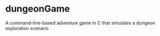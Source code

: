 # dungeonGame
A command-line-based adventure game in C that simulates a dungeon exploration scenario
